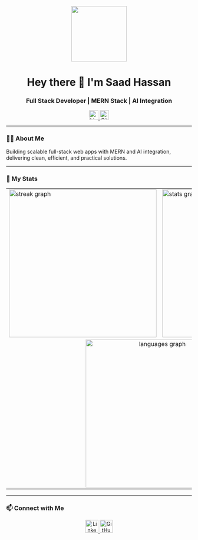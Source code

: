<div align="center">
  <img height="150" src="https://media.giphy.com/media/M9gbBd9nbDrOTu1Mqx/giphy.gif" />
</div>

<h1 align="center">Hey there 👋 I'm Saad Hassan</h1>
<h3 align="center">Full Stack Developer | MERN Stack | AI Integration</h3>

<div align="center">
  <a href="https://www.linkedin.com/in/saadh4/">
    <img src="https://img.shields.io/static/v1?message=LinkedIn&logo=linkedin&label=&color=0077B5&logoColor=white&style=for-the-badge" height="25" alt="LinkedIn logo" />
  </a>
  <a href="https://github.com/Shgit29">
    <img src="https://img.shields.io/static/v1?message=GitHub&logo=github&label=&color=181717&logoColor=white&style=for-the-badge" height="25" alt="GitHub logo" />
  </a>
</div>

---

### 👨‍💻 About Me

Building scalable full-stack web apps with MERN and AI integration, delivering clean, efficient, and practical solutions.

---

### 🚀 My Stats

<table align="center">
  <tr>
    <td>
      <img src="https://streak-stats.demolab.com?user=Shgit29&locale=en&mode=daily&theme=dark&hide_border=false&border_radius=5&order=3" width="400" alt="streak graph" />
    </td>
    <td>
      <img src="https://github-readme-stats.vercel.app/api?username=Shgit29&hide_title=false&hide_rank=false&show_icons=true&include_all_commits=true&count_private=true&disable_animations=false&theme=dracula&locale=en&hide_border=false" width="400" alt="stats graph" />
    </td>
  </tr>
  <tr>
    <td colspan="2" align="center">
      <img src="https://github-readme-stats.vercel.app/api/top-langs?username=Shgit29&locale=en&hide_title=false&layout=compact&card_width=400&langs_count=5&theme=dracula&hide_border=false" width="400" alt="languages graph" />
    </td>
  </tr>
</table>

---

### 📫 Connect with Me

<div align="center">
  <a href="https://www.linkedin.com/in/saadh4/">
    <img src="https://img.shields.io/static/v1?message=LinkedIn&logo=linkedin&label=&color=0077B5&logoColor=white&labelColor=&style=for-the-badge" height="35" alt="LinkedIn logo" />
  </a>
  <a href="https://github.com/Shgit29">
    <img src="https://img.shields.io/static/v1?message=GitHub&logo=github&label=&color=181717&logoColor=white&labelColor=&style=for-the-badge" height="35" alt="GitHub logo" />
  </a>
</div>
